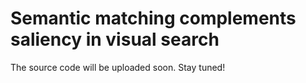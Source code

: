 # Semantic matching complements saliency in visual search

The source code will be uploaded soon. Stay tuned!